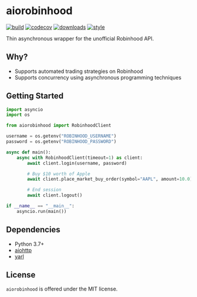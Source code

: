 # aiorobinhood
[![build](https://github.com/omikader/aiorobinhood/workflows/build/badge.svg)](https://github.com/omikader/aiorobinhood/actions?query=workflow%3Abuild)
[![codecov](https://codecov.io/gh/omikader/aiorobinhood/branch/master/graph/badge.svg)](https://codecov.io/gh/omikader/aiorobinhood)
[![downloads](https://pepy.tech/badge/aiorobinhood/week)](https://pepy.tech/project/aiorobinhood/week)
[![style](https://img.shields.io/badge/code%20style-black-000000.svg)](https://github.com/psf/black)


Thin asynchronous wrapper for the unofficial Robinhood API.

## Why?
- Supports automated trading strategies on Robinhood
- Supports concurrency using asynchronous programming techniques

## Getting Started
```python
import asyncio
import os

from aiorobinhood import RobinhoodClient

username = os.getenv("ROBINHOOD_USERNAME")
password = os.getenv("ROBINHOOD_PASSWORD")

async def main():
    async with RobinhoodClient(timeout=1) as client:
        await client.login(username, password)

        # Buy $10 worth of Apple
        await client.place_market_buy_order(symbol="AAPL", amount=10.0)

        # End session
        await client.logout()

if __name__ == "__main__":
    asyncio.run(main())
```

## Dependencies
- Python 3.7+
- [aiohttp](https://pypi.org/project/aiohttp/)
- [yarl](https://pypi.org/project/yarl/)

## License
`aiorobinhood` is offered under the MIT license.
